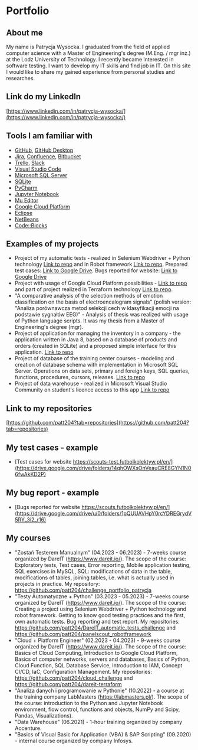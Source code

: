# Portfolio
## About me
My name is Patrycja Wysocka. I graduated from the field of applied computer science with a Master of Engineering's degree (M.Eng. / mgr inż.) at the Lodz University of Technology. I recently became interested in software testing. I want to develop my IT skills and find job in IT. On this site I would like to share my gained experience from personal studies and researches.
## Link do my LinkedIn
[https://www.linkedin.com/in/patrycja-wysocka/](https://www.linkedin.com/in/patrycja-wysocka/)
## Tools I am familiar with
  - [GitHub](https://github.com/), [GitHub Desktop](https://desktop.github.com/)
  - [Jira](https://www.atlassian.com/software/jira0), [Confluence](https://www.atlassian.com/software/confluence), [Bitbucket](https://bitbucket.org/)
  - [Trello](https://trello.com/), [Slack](https://slack.com/)
  - [Visual Studio Code](https://code.visualstudio.com/)
  - [Microsoft SQL Server](https://www.microsoft.com/pl-pl/sql-server/sql-server-downloads)
  - [SQLite](https://sqlite.org)
  - [PyCharm](https://www.jetbrains.com/pycharm/)
  - [Jupyter Notebook](https://jupyter.org/)
  - [Mu Editor](https://codewith.mu/)
  - [Google Cloud Platform](https://cloud.google.com/)
  - [Eclipse](https://www.eclipse.org/ide/)
  - [NetBeans](https://netbeans.apache.org//)
  - [Code::Blocks](https://www.codeblocks.org/downloads/)
## Examples of my projects
* Project of my automatic tests - realized in Selenium Webdriver + Python technology [Link to repo](https://github.com/patt204/DareIT_automatic_tests_challenge) and in Robot framework [Link to repo](https://github.com/patt204/panelscout_robotframework). Prepared test cases: [Link to Google Drive](https://drive.google.com/drive/folders/14qhOWXsOnVeauCRE8GYN1N06fwAkKD2P). Bugs reported for website: [Link to Google Drive](https://drive.google.com/drive/u/0/folders/1pQUUAVHpY0rcYDREGrydV5RY_3i2_r16)
* Project with usage of Google Cloud Platform possibilities - [Link to repo](https://github.com/patt204/cloud_challenge) and part of project realized in Terraform technology [Link to repo](https://github.com/patt204/dareit-terraform).
* "A comparative analysis of the selection methods of emotion classification on the basis of electroencalogram signals" (polish version: "Analiza porównawcza metod selekcji cech w klasyfikacji emocji na podstawie sygnałów EEG)" - Analysis of thesis was realized with usage of Python language scripts.  It was my thesis from a Master of Engineering's degree (mgr). 
* Project of application for managing the inventory in a company - the application written in Java 8, based on a database of products and orders (created in SQLite) and a proposed simple interface for this application. [Link to repo](https://github.com/patt204/MyCompany)
* Project of database of the training center courses - modeling and creation of database schema with implementation in Microsoft SQL Server. Operations on data sets, primary and foreign keys, SQL queries, functions, procedures, cursors, releases. [Link to repo](https://github.com/patt204/training_center_database)
* Project of data warehouse - realized in Microsoft Visual Studio Community on student's licence access to this app [Link to repo](https://github.com/patt204/data_warehouse_project)
## Link to my repositories
[https://github.com/patt204?tab=repositories](https://github.com/patt204?tab=repositories)
## My test cases - example
  - [Test cases for website https://scouts-test.futbolkolektyw.pl/en/](https://drive.google.com/drive/folders/14qhOWXsOnVeauCRE8GYN1N06fwAkKD2P)
## My bug report - example
  - [Bugs reported for website https://scouts.futbolkolektyw.pl/en/](https://drive.google.com/drive/u/0/folders/1pQUUAVHpY0rcYDREGrydV5RY_3i2_r16)
## My courses
* "Zostań Testerem Manualnym" (04.2023 - 06.2023) - 7-weeks course organized by DareIT (https://www.dareit.io/). The scope of the course: Exploratory tests, Test cases, Error reporting, Mobile application testing, SQL exercises in MySQL, SQL: modifications of data in the table, modifications of tables, joining tables, i.e. what is actually used in projects in practice. 
My repository: https://github.com/patt204/challenge_portfolio_patrycja
* "Testy Automatyczne + Python" (03.2023 - 05.2023) - 7-weeks course organized by DareIT (https://www.dareit.io/). The scope of the course: Creating a project using Selenium Webdriver + Python technology and robot framework. Getting to know good testing practices and the first, own automatic tests. Bug reporting and test report.
My repositories: https://github.com/patt204/DareIT_automatic_tests_challenge and https://github.com/patt204/panelscout_robotframework
* "Cloud + Platform Engineer" (02.2023 - 04.2023) - 9-weeks course organized by DareIT (https://www.dareit.io/). The scope of the course: Basics of Cloud Computing, Introduction to Google Cloud Platform, Basics of computer networks, servers and databases, Basics of Python, Cloud Function, SQL Database Service, Introduction to IAM, Concept CI/CD, IaC, Configuration Management.
My repositories: https://github.com/patt204/cloud_challenge and https://github.com/patt204/dareit-terraform
* "Analiza danych i programowanie w Pythonie" (10.2022)  - a course at the training company LabMasters (https://labmasters.pl/). The scope of the course: introduction to the Python and Jupyter Notebook environment, flow control, functions and objects, NumPy and Scipy, Pandas, Visualizations).
* "Data Warehouse" (06.2021) - 1-hour training organized by company Accenture.
* "Basics of Visual Basic for Application (VBA) & SAP Scripting" (09.2020) - internal course organized by company Infosys.
